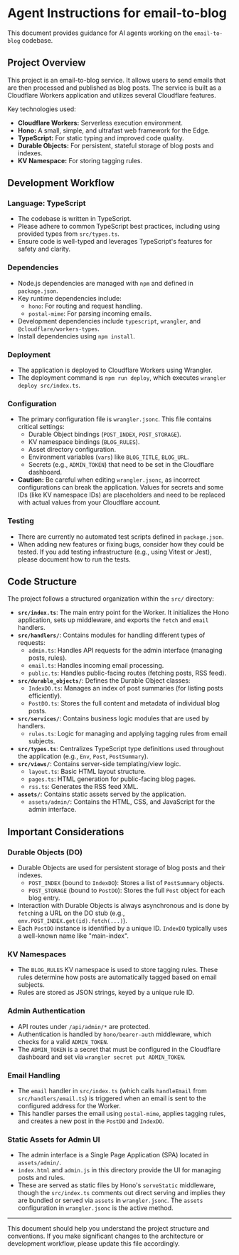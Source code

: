 # Agent Instructions for email-to-blog

This document provides guidance for AI agents working on the `email-to-blog` codebase.

## Project Overview

This project is an email-to-blog service. It allows users to send emails that are then processed and published as blog posts. The service is built as a Cloudflare Workers application and utilizes several Cloudflare features.

Key technologies used:
- **Cloudflare Workers:** Serverless execution environment.
- **Hono:** A small, simple, and ultrafast web framework for the Edge.
- **TypeScript:** For static typing and improved code quality.
- **Durable Objects:** For persistent, stateful storage of blog posts and indexes.
- **KV Namespace:** For storing tagging rules.

## Development Workflow

### Language: TypeScript
- The codebase is written in TypeScript.
- Please adhere to common TypeScript best practices, including using provided types from `src/types.ts`.
- Ensure code is well-typed and leverages TypeScript's features for safety and clarity.

### Dependencies
- Node.js dependencies are managed with `npm` and defined in `package.json`.
- Key runtime dependencies include:
    - `hono`: For routing and request handling.
    - `postal-mime`: For parsing incoming emails.
- Development dependencies include `typescript`, `wrangler`, and `@cloudflare/workers-types`.
- Install dependencies using `npm install`.

### Deployment
- The application is deployed to Cloudflare Workers using Wrangler.
- The deployment command is `npm run deploy`, which executes `wrangler deploy src/index.ts`.

### Configuration
- The primary configuration file is `wrangler.jsonc`. This file contains critical settings:
    - Durable Object bindings (`POST_INDEX`, `POST_STORAGE`).
    - KV namespace bindings (`BLOG_RULES`).
    - Asset directory configuration.
    - Environment variables (`vars`) like `BLOG_TITLE`, `BLOG_URL`.
    - Secrets (e.g., `ADMIN_TOKEN`) that need to be set in the Cloudflare dashboard.
- **Caution:** Be careful when editing `wrangler.jsonc`, as incorrect configurations can break the application. Values for secrets and some IDs (like KV namespace IDs) are placeholders and need to be replaced with actual values from your Cloudflare account.

### Testing
- There are currently no automated test scripts defined in `package.json`.
- When adding new features or fixing bugs, consider how they could be tested. If you add testing infrastructure (e.g., using Vitest or Jest), please document how to run the tests.

## Code Structure

The project follows a structured organization within the `src/` directory:

-   **`src/index.ts`**: The main entry point for the Worker. It initializes the Hono application, sets up middleware, and exports the `fetch` and `email` handlers.
-   **`src/handlers/`**: Contains modules for handling different types of requests:
    -   `admin.ts`: Handles API requests for the admin interface (managing posts, rules).
    -   `email.ts`: Handles incoming email processing.
    -   `public.ts`: Handles public-facing routes (fetching posts, RSS feed).
-   **`src/durable_objects/`**: Defines the Durable Object classes:
    -   `IndexDO.ts`: Manages an index of post summaries (for listing posts efficiently).
    -   `PostDO.ts`: Stores the full content and metadata of individual blog posts.
-   **`src/services/`**: Contains business logic modules that are used by handlers.
    -   `rules.ts`: Logic for managing and applying tagging rules from email subjects.
-   **`src/types.ts`**: Centralizes TypeScript type definitions used throughout the application (e.g., `Env`, `Post`, `PostSummary`).
-   **`src/views/`**: Contains server-side templating/view logic.
    -   `layout.ts`: Basic HTML layout structure.
    -   `pages.ts`: HTML generation for public-facing blog pages.
    -   `rss.ts`: Generates the RSS feed XML.
-   **`assets/`**: Contains static assets served by the application.
    -   `assets/admin/`: Contains the HTML, CSS, and JavaScript for the admin interface.

## Important Considerations

### Durable Objects (DO)
- Durable Objects are used for persistent storage of blog posts and their indexes.
    - `POST_INDEX` (bound to `IndexDO`): Stores a list of `PostSummary` objects.
    - `POST_STORAGE` (bound to `PostDO`): Stores the full `Post` object for each blog entry.
- Interaction with Durable Objects is always asynchronous and is done by `fetch`ing a URL on the DO stub (e.g., `env.POST_INDEX.get(id).fetch(...)`).
- Each `PostDO` instance is identified by a unique ID. `IndexDO` typically uses a well-known name like "main-index".

### KV Namespaces
- The `BLOG_RULES` KV namespace is used to store tagging rules. These rules determine how posts are automatically tagged based on email subjects.
- Rules are stored as JSON strings, keyed by a unique rule ID.

### Admin Authentication
- API routes under `/api/admin/*` are protected.
- Authentication is handled by `hono/bearer-auth` middleware, which checks for a valid `ADMIN_TOKEN`.
- The `ADMIN_TOKEN` is a secret that must be configured in the Cloudflare dashboard and set via `wrangler secret put ADMIN_TOKEN`.

### Email Handling
- The `email` handler in `src/index.ts` (which calls `handleEmail` from `src/handlers/email.ts`) is triggered when an email is sent to the configured address for the Worker.
- This handler parses the email using `postal-mime`, applies tagging rules, and creates a new post in the `PostDO` and `IndexDO`.

### Static Assets for Admin UI
- The admin interface is a Single Page Application (SPA) located in `assets/admin/`.
- `index.html` and `admin.js` in this directory provide the UI for managing posts and rules.
- These are served as static files by Hono's `serveStatic` middleware, though the `src/index.ts` comments out direct serving and implies they are bundled or served via `assets` in `wrangler.jsonc`. The `assets` configuration in `wrangler.jsonc` is the active method.

---

This document should help you understand the project structure and conventions. If you make significant changes to the architecture or development workflow, please update this file accordingly.

